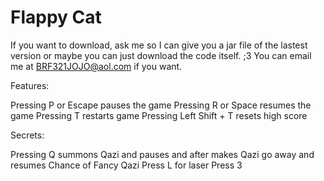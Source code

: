 # Flappy Cat

If you want to download, ask me so I can give you a jar file of the lastest version or maybe you can just download the code itself. ;3
You can email me at BRF321JOJO@aol.com if you want.

Features:

Pressing P or Escape pauses the game
Pressing R or Space resumes the game
Pressing T restarts game
Pressing Left Shift + T resets high score

Secrets:

Pressing Q summons Qazi and pauses and after makes Qazi go away and resumes
Chance of Fancy Qazi
Press L for laser
Press 3

